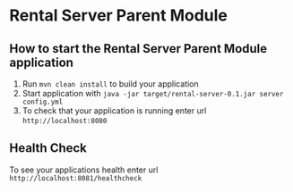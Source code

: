 # Rental Server Parent Module

How to start the Rental Server Parent Module application
---

1. Run `mvn clean install` to build your application
1. Start application with `java -jar target/rental-server-0.1.jar server config.yml`
1. To check that your application is running enter url `http://localhost:8080`

Health Check
---

To see your applications health enter url `http://localhost:8081/healthcheck`
